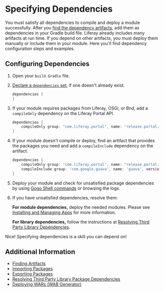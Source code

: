 # Specifying Dependencies

You must satisfy all dependencies to compile and deploy a module successfully. After you [find the dependency artifacts](./finding-artifacts.md), add them as dependencies in your Gradle build file. Liferay already includes many artifacts at run time. If you depend on other artifacts, you must deploy them manually or include them in your module. Here you'll find dependency configuration steps and examples.

## Configuring Dependencies

1. Open your `build.Gradle` file.

1. [Declare a `dependencies` set](https://docs.gradle.org/current/userguide/declaring_dependencies.html), if one doesn't already exist.

    ```groovy
    dependencies {
    }
    ```

1. If your module requires packages from Liferay, OSGi, or Bnd, add a `compileOnly` dependency on the Liferay Portal API.

    ```groovy
    dependencies {
        compileOnly group: "com.liferay.portal", name: "release.portal.api"
    }
    ```

1. If your module doesn't compile or deploy, find an artifact that provides the packages you need and add a `compileInclude` dependency on the artifact.

    ```groovy
    dependencies {
        compileOnly group: "com.liferay.portal", name: "release.portal.api",
        compileInclude group: 'com.google.guava', name: 'guava', version: '19.0'
    }
    ```

1. Deploy your module and check for unsatisfied package dependencies by using [Gogo Shell commands](../using-the-gogo-shell.md) or browsing the logs.

1. If you have unsatisfied dependencies, resolve them:

    **For module dependencies,** deploy the needed modules. Please see [Installing and Managing Apps](../../../system-administration/installing-and-managing-apps/getting-started/installing-and-managing-apps.md) for more information.

    **For library dependencies,** follow the instructions at [Resolving Third Party Library Dependencies](./resolving-third-party-library-package-dependencies.md).

Nice! Specifying dependencies is a skill you can depend on!

## Additional Information

* [Finding Artifacts](./finding-artifacts.md)
* [Importing Packages](../importing-packages.md)
* [Exporting Packages](../exporting-packages.md)
* [Resolving Third Party Library Package Dependencies](./resolving-third-party-library-package-dependencies.md)
* [Deploying WARs \(WAB Generator\)](../../../building-applications/reference/deploying-wars-wab-generator.md)